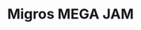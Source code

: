 ---
ee_id: '192'
site: '1'
type: '2'
url: 2005-028-migros-nintendo-mega-jam
title: Migros MEGA JAM
year: '2005'
display_year: '2005'
medium: Sharpie on CDs.
dims:
pitch: "Free CD given away during exhibition. Edition unknown. \n"
ps: |-
  ​​For a few years, 4 every show I did I had free CD takeaways with music on them (or were they 5$?, I can't remember). This CD was both given away, and played during a show I

  did at the Migros museum in 2005. The music was an improvisation on a Nintendo NES music sequencer I was working on at the time, and which would eventually power the music in a vid I made that year called Super Mario Movie.&nbsp; :)
live_url:
related: "[20] 2005-001 Super Mario Movie - supermariomovie"
youtube:
related_code:
imgs: migros-jam-2005-028-full-database-ih.jpg
subheading:
download:
add_credit:
add_credits:
commission:
layout: things-i-made
---
